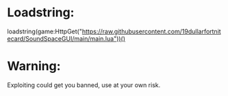 # Loadstring:
loadstring(game:HttpGet("https://raw.githubusercontent.com/19dullarfortnitecard/SoundSpaceGUI/main/main.lua"))()

# Warning:
Exploiting could get you banned, use at your own risk.
